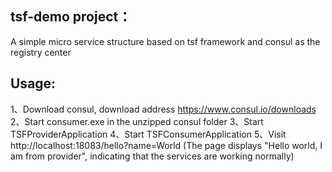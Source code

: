 
## tsf-demo project：
   A simple micro service structure based on tsf framework and consul as the registry center
## Usage:
1、Download consul, download address https://www.consul.io/downloads
2、Start consumer.exe in the unzipped consul folder
3、Start TSFProviderApplication
4、Start TSFConsumerApplication
5、Visit http://localhost:18083/hello?name=World (The page displays "Hello world, I am from provider", indicating that the services are working normally)

